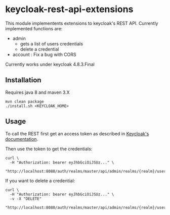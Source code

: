 # keycloak-rest-api-extensions

This module implementents extensions to keycloak's REST API. Currently implemented functions are:

* admin
  * gets a list of users credentials
  * delete a credential
* account : Fix a bug with CORS

Currently works under keycloak 4.8.3.Final

## Installation

Requires java 8 and maven 3.X

```
mvn clean package
./install.sh <KEYCLOAK_HOME>
```

## Usage

To call the REST first get an access token as described in 
[Keycloak's documentation](https://www.keycloak.org/docs/latest/server_development/index.html#example-using-curl).

Then use the token to get the credentials:
```
curl \
  -H "Authorization: bearer eyJhbGciOiJSUz..." \
  "http://localhost:8080/auth/realms/master/api/admin/realms/{realm}/users/{userid}/credentials"
```

If you want to delete a credential:
```
curl \
  -H "Authorization: bearer eyJhbGciOiJSUz..." \
  -v -X "DELETE"
  "http://localhost:8080/auth/realms/master/api/admin/realms/{realm}/users/{userid}/credentials/{credentialid}"
```
